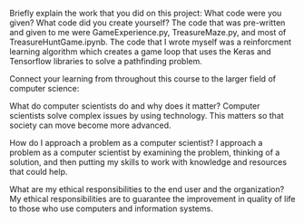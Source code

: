 Briefly explain the work that you did on this project: What code were you given? What code did you create yourself?
The code that was pre-written and given to me were GameExperience.py, TreasureMaze.py, and most of TreasureHuntGame.ipynb. The code that I wrote myself was a reinforcment learning algorithm which creates a game loop that uses the Keras and Tensorflow libraries to solve a pathfinding problem.

Connect your learning from throughout this course to the larger field of computer science:

What do computer scientists do and why does it matter?
Computer scientists solve complex issues by using technology. This matters so that society can move become more advanced.

How do I approach a problem as a computer scientist?
I approach a problem as a computer scientist by examining the problem, thinking of a solution, and then putting my skills to work with knowledge and resources that could help. 

What are my ethical responsibilities to the end user and the organization?
My ethical responsibilities are to guarantee the improvement in quality of life to those who use computers and information systems. 
